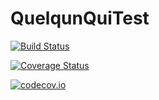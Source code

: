 # QuelqunQuiTest

[![Build Status](https://travis-ci.org/QuelqunQui/QuelqunQuiTest.jl.svg?branch=master)](https://travis-ci.org/QuelqunQui/QuelqunQuiTest.jl)

[![Coverage Status](https://coveralls.io/repos/QuelqunQui/QuelqunQuiTest.jl/badge.svg?branch=master&service=github)](https://coveralls.io/github/QuelqunQui/QuelqunQuiTest.jl?branch=master)

[![codecov.io](http://codecov.io/github/QuelqunQui/QuelqunQuiTest.jl/coverage.svg?branch=master)](http://codecov.io/github/QuelqunQui/QuelqunQuiTest.jl?branch=master)
